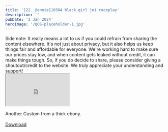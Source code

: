 ```yaml
---
title: '122. @annie110304 black girl joi raceplay'
description: ''
pubDate: '2 Jan 2024'
heroImage: '/QOS-placeholder-1.jpg'
---
```

<div class="video_paragraph_header"> Side note: It really means a lot to us if you could refrain from sharing the content elsewhere. It's not just about privacy, but it also helps us keep things fair and affordable for everyone. We're working hard to make sure our prices stay low, and when content gets leaked without credit, it can make things tough. So, if you do decide to share, please consider giving a shoutout/credit to the website. We truly appreciate your understanding and support!</div>

<iframe src="https://drive.google.com/file/d/1i4aauVtJ5TKA-OvVUtW-SsMM3bOe90LR/preview" width="200" height="100" allow="autoplay" allowfullscreen="allowfullscreen"></iframe>

Another Custom from a thick ebony.
<br>
<br>
<a class="read_more" href="https://drive.google.com/file/d/1i4aauVtJ5TKA-OvVUtW-SsMM3bOe90LR/view?usp=sharing">Download</a>